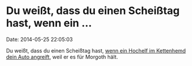 Du weißt, dass du einen Scheißtag hast, wenn ein \...
=====================================================

Date: 2014-05-25 22:05:03

Du weißt, dass du einen Scheißtag hast, [wenn ein Hochelf im Kettenhemd
dein Auto
angreift](http://www.katu.com/news/local/Womans-car-attacked-by-self-identified-high-elf-battling-evil-259598811.html),
weil er es für Morgoth hält.
